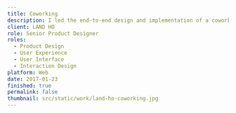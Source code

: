```yaml
---
title: Coworking
description: I led the end-to-end design and implementation of a coworking service in Rome, accommodating 200+ professionals daily across two top-tier locations. This project included the main website, location details, and a booking system.
client: LAND HO
role: Senior Product Designer
roles:
  - Product Design
  - User Experience
  - User Interface
  - Interaction Design
platform: Web
date: 2017-01-23
finished: true
permalink: false
thumbnail: src/static/work/land-ho-coworking.jpg
---
```

